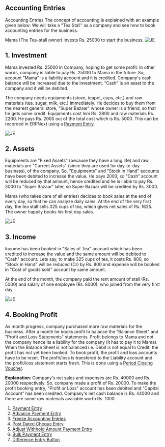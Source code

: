 ## Accounting Entries

Accounting Entries The concept of accounting is explained with an example given below: We will take a "Tea Stall" as a company and see how to book accounting entries for the business.

Mama (The Tea-stall owner) invests Rs. 25000 to start the business. ![JE](https://docs.erpnext.com/files/equity-journal-entry.png)

## 1\. Investment

Mama invested Rs. 25000 in Company, hoping to get some profit. In other words, company is liable to pay Rs. 25000 to Mama in the future. So, account "Mama" is a liability account and it is credited. Company's cash balance will be increased due to the investment. "Cash" is an asset to the company and it will be debited.

The company needs equipments (stove, teapot, cups, etc.) and raw materials (tea, sugar, milk, etc.) immediately. He decides to buy them from the nearest general store, "Super Bazaar" whose owner is a friend, so that he gets some credit. Equipments cost him Rs. 2800 and raw materials Rs. 2200. He pays Rs. 2000 out of the total cost which is Rs. 5000. This can be recorded in ERPNext using a [Payment Entry](https://docs.erpnext.com/docs/v13/user/manual/en/accounts/payment-entry).

![JE](https://docs.erpnext.com/files/payment-entry-gl.png)

## 2\. Assets

Equipments are "Fixed Assets" (because they have a long life) and raw materials are "Current Assets" (since they are used for day-to-day business), of the company. So, "Equipments" and "Stock in Hand" accounts have been debited to increase the value. He pays 2000, so "Cash" account will be reduced by that amount, hence credited and he is liable to pay Rs. 3000 to "Super Bazaar" later, so Super Bazaar will be credited by Rs. 3000.

Mama (who takes care of all entries) decides to book sales at the end of every day, so that he can analyze daily sales. At the end of the very first day, the tea stall sells 325 cups of tea, which gives net sales of Rs. 1625. The owner happily books his first day sales.

![JE](https://docs.erpnext.com/files/sales-invoice-gl.png)

## 3\. Income

Income has been booked in "Sales of Tea" account which has been credited to increase the value and the same amount will be debited to "Cash" account. Lets say, to make 325 cups of tea, it costs Rs. 800, so "Stock in Hand" will be reduced (Cr) by Rs. 800 and expense will be booked in "Cost of goods sold" account by same amount.

At the end of the month, the company paid the rent amount of stall (Rs. 5000) and salary of one employee (Rs. 8000), who joined from the very first day.

![JE](https://docs.erpnext.com/files/salary-journal-entry-gl.png)

## 4\. Booking Profit

As month progress, company purchased more raw materials for the business. After a month he books profit to balance the "Balance Sheet" and "Profit and Loss Statements" statements. Profit belongs to Mama and not the company hence its a liability for the company (it has to pay it to Mama). When the Balance Sheet is not balanced i.e. Debit is not equal to Credit, the profit has not yet been booked. To book profit, the profit and loss accounts have to be reset. The profit/loss is transfered to the Liability account and the profit/loss statement starts fresh. This is done using a [Period Closing Voucher](https://docs.erpnext.com/docs/v13/user/manual/en/accounts/period-closing-voucher).

**Explanation**: Company's net sales and expenses are Rs. 40000 and Rs. 20000 respectively. So, company made a profit of Rs. 20000. To make the profit booking entry, "Profit or Loss" account has been debited and "Capital Account" has been credited. Company's net cash balance is Rs. 44000 and there are some raw materials available worth Rs. 1000.

1.  [Payment Entry](https://docs.erpnext.com/docs/v13/user/manual/en/accounts/payment-entry)
2.  [Advance Payment Entry](https://docs.erpnext.com/docs/v13/user/manual/en/accounts/advance-payment-entry)
3.  [Freeze Accounting Entries](https://docs.erpnext.com/docs/v13/user/manual/en/accounts/articles/freeze-accounting-entries)
4.  [Post Dated Cheque Entry](https://docs.erpnext.com/docs/v13/user/manual/en/accounts/articles/post-dated-cheque-entry)
5.  [Adjust Withhold Amount Payment Entry](https://docs.erpnext.com/docs/v13/user/manual/en/accounts/articles/adjust-withhold-amount-payment-entry)
6.  [Bulk Payment Entry](https://docs.erpnext.com/docs/v13/user/manual/en/accounts/articles/bulk-payment-entry)
7.  [Difference Entry Button](https://docs.erpnext.com/docs/v13/user/manual/en/accounts/articles/difference-entry-button)